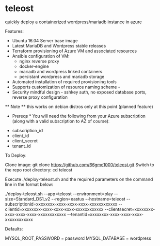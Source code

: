 # teleost
quickly deploy a containerized wordpress/mariadb instance in azure

Features:
- Ubuntu 16.04 Server base image
- Latest MariaDB and Wordpress stable releases
- Terraform provisioning of Azure VM and associated resources
- Ansible configuration of VM:
    - nginx reverse proxy
    - docker-engine
    - mariadb and wordpress linked containers
    - persistant wordpress and mariadb storage
- Automated installation of required provisioning tools
- Supports customization of resource naming scheme <APPNAME>-<ENVIRONMENT>
- Security mindful design - sshkey auth, no exposed database ports, reverse proxy configuration


** Note ** this works on debian distros only at this point (planned feature)

* Prereqs *
You will need the following from your Azure subscription (along with a valid subscription to AZ of course):

- subscription_id
- client_id
- client_secret
- tenant_id

To Deploy:

Clone image: git clone https://github.com/66gmc1000/teleost.git
Switch to the repo root directory: cd teleost

Execute ./deploy-teleost.sh and the required parameters on the command line in the format below:

  ./deploy-teleost.sh --app=teleost --environment=play --size=Standard_DS1_v2 --region=eastus --hostname=teleost --subscriptionid=xxxxxxxx-xxxx-xxxx-xxxx-xxxxxxxxxxxx --clientid=xxxxxxxx-xxxx-xxxx-xxxx-xxxxxxxxxxxx --clientsecret=xxxxxxxx-xxxx-xxxx-xxxx-xxxxxxxxxxxx --tenantid=xxxxxxxx-xxxx-xxxx-xxxx-xxxxxxxxxxxx


Defaults:

MYSQL_ROOT_PASSWORD = password
MYSQL_DATABASE = wordpress
